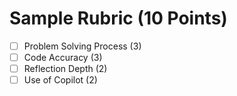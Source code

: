 # Sample Rubric (10 Points)

- [ ] Problem Solving Process (3)
- [ ] Code Accuracy (3)
- [ ] Reflection Depth (2)
- [ ] Use of Copilot (2)
